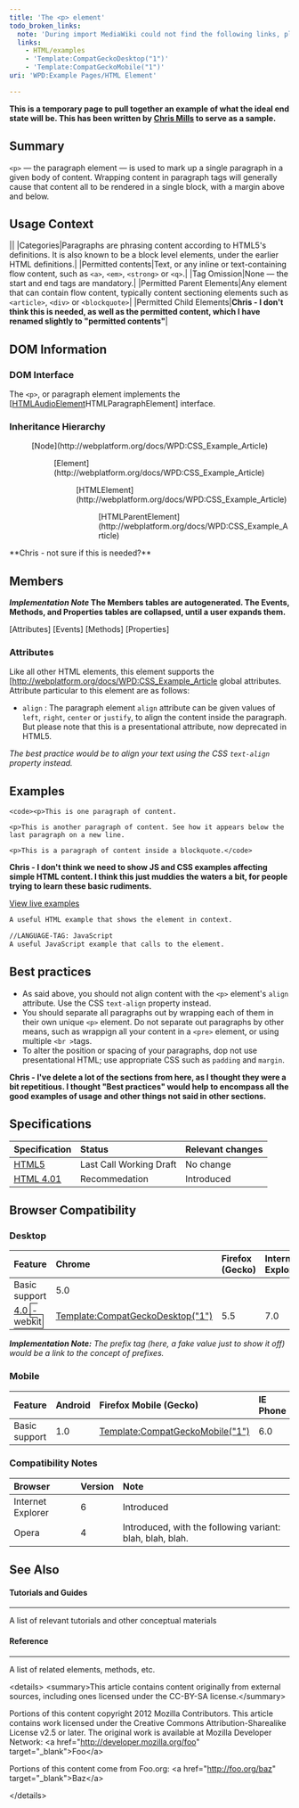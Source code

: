 ```yaml
---
title: 'The <p> element'
todo_broken_links:
  note: 'During import MediaWiki could not find the following links, please fix and adjust this list.'
  links:
    - HTML/examples
    - 'Template:CompatGeckoDesktop("1")'
    - 'Template:CompatGeckoMobile("1")'
uri: 'WPD:Example Pages/HTML Element'

---
```

**This is a temporary page to pull together an example of what the ideal end state will be. This has been written by [Chris Mills](http://webplatform.org/docs/User:Cmills) to serve as a sample.**

## Summary

`<p>` — the paragraph element — is used to mark up a single paragraph in a given body of content. Wrapping content in paragraph tags will generally cause that content all to be rendered in a single block, with a margin above and below.

## Usage Context

||
|Categories|Paragraphs are phrasing content according to HTML5's definitions. It is also known to be a block level elements, under the earlier HTML definitions.|
|Permitted contents|Text, or any inline or text-containing flow content, such as `<a>`, `<em>`, `<strong>` or `<q>`.|
|Tag Omission|None — the start and end tags are mandatory.|
|Permitted Parent Elements|Any element that can contain flow content, typically content sectioning elements such as `<article>`, `<div>` or `<blockquote>`|
|Permitted Child Elements|**Chris - I don't think this is needed, as well as the permitted content, which I have renamed slightly to "permitted contents"**|

## DOM Information

### DOM Interface

The `<p>`, or paragraph element implements the [[HTMLAudioElement](http://webplatform.org/docs/WPD:CSS_Example_Article)HTMLParagraphElement] interface.

### Inheritance Hierarchy

<dl>
<dd>
[Node](http://webplatform.org/docs/WPD:CSS_Example_Article)

<dl>
<dd>
[Element](http://webplatform.org/docs/WPD:CSS_Example_Article)

<dl>
<dd>
[HTMLElement](http://webplatform.org/docs/WPD:CSS_Example_Article)

<dl>
<dd>
[HTMLParentElement](http://webplatform.org/docs/WPD:CSS_Example_Article)

</dd>
</dl>
</dd>
</dl>
</dd>
</dl>
</dd>
</dl>
**Chris - not sure if this is needed?**

## Members

***Implementation Note* The Members tables are autogenerated. The Events, Methods, and Properties tables are collapsed, until a user expands them.**

[Attributes] [Events] [Methods] [Properties]

### Attributes

Like all other HTML elements, this element supports the [<http://webplatform.org/docs/WPD:CSS_Example_Article> global attributes. Attribute particular to this element are as follows:

-   `align`
    :   The paragraph element `align` attribute can be given values of `left`, `right`, `center` or `justify`, to align the content inside the paragraph. But please note that this is a presentational attribute, now deprecated in HTML5.

*The best practice would be to align your text using the CSS `text-align` property instead.*

## Examples

    <code><p>This is one paragraph of content.

    <p>This is another paragraph of content. See how it appears below the last paragraph on a new line.

    <p>This is a paragraph of content inside a blockquote.</code>

**Chris - I don't think we need to show JS and CSS examples affecting simple HTML content. I think this just muddies the waters a bit, for people trying to learn these basic rudiments.**

[View live examples](/w/index.php?title=HTML/examples&action=edit&redlink=1)

``` html
A useful HTML example that shows the element in context.
```

``` html
//LANGUAGE-TAG: JavaScript
A useful JavaScript example that calls to the element.
```

## Best practices

-   As said above, you should not align content with the `<p>` element's `align` attribute. Use the CSS `text-align` property instead.
-   You should separate all paragraphs out by wrapping each of them in their own unique `<p>` element. Do not separate out paragraphs by other means, such as wrappign all your content in a `<pre>` element, or using multiple `<br >`tags.
-   To alter the position or spacing of your paragraphs, dop not use presentational HTML; use appropriate CSS such as `padding` and `margin`.

**Chris - I've delete a lot of the sections from here, as I thought they were a bit repetitious. I thought "Best practices" would help to encompass all the good examples of usage and other things not said in other sections.**

## Specifications

|Specification|Status|Relevant changes|
|:------------|:-----|:---------------|
|[HTML5](http://dev.w3.org/html5/spec/spec.html)|Last Call Working Draft|No change|
|[HTML 4.01](http://www.w3.org/TR/1999/REC-html401-19991224/)|Recommedation|Introduced|

## Browser Compatibility

### Desktop

|Feature|Chrome|Firefox (Gecko)|Internet Explorer|Opera|Safari|
|:------|:-----|:--------------|:----------------|:----|:-----|
|Basic support|5.0
4.0 <span style="border:1px solid black; padding:2px">-webkit</span>|[Template:CompatGeckoDesktop("1")](/w/index.php?title=Template:CompatGeckoDesktop(%221%22)&action=edit&redlink=1)|5.5|7.0|1.0|

***Implementation Note:** The prefix tag (here, a fake value just to show it off) would be a link to the concept of prefixes.*

### Mobile

|Feature|Android|Firefox Mobile (Gecko)|IE Phone|Opera Mobile|Safari Mobile|
|:------|:------|:---------------------|:-------|:-----------|:------------|
|Basic support|1.0|[Template:CompatGeckoMobile("1")](/w/index.php?title=Template:CompatGeckoMobile(%221%22)&action=edit&redlink=1)|6.0|6.0|1.0|

### Compatibility Notes

|Browser|Version|Note|
|:------|:------|:---|
|Internet Explorer|6|Introduced|
|Opera|4|Introduced, with the following variant: blah, blah, blah.|

## See Also

#### Tutorials and Guides

* * * * *

A list of relevant tutorials and other conceptual materials

#### Reference

* * * * *

A list of related elements, methods, etc.

 \<details\> \<summary\>This article contains content originally from external sources, including ones licensed under the CC-BY-SA license.\</summary\>

Portions of this content copyright 2012 Mozilla Contributors. This article contains work licensed under the Creative Commons Attribution-Sharealike License v2.5 or later. The original work is available at Mozilla Developer Network: \<a href="<http://developer.mozilla.org/foo>" target="\_blank"\>Foo\</a\>

Portions of this content come from Foo.org: \<a href="<http://foo.org/baz>" target="\_blank"\>Baz\</a\>

\</details\>
